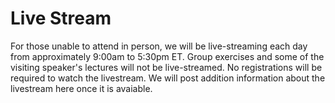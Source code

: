 # Live Stream

For those unable to attend in person, we will be live-streaming each day from approximately 9:00am to 5:30pm ET. Group exercises and some of the visiting speaker's lectures will not be live-streamed.  No registrations will be required to watch the livestream.  We will post addition information about the livestream here once it is avaiable.
